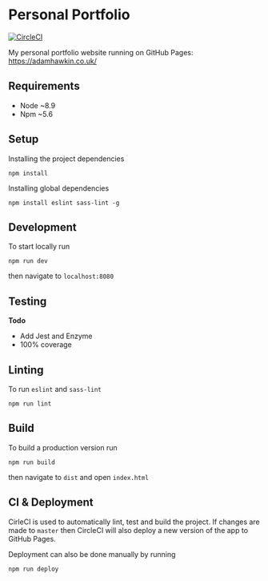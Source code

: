 # Personal Portfolio

[![CircleCI](https://circleci.com/gh/ahawkin/personal-portfolio/tree/master.svg?style=shield&circle-token=51c1272168ded9e1a7db6f09befdd249e32bbc2d)](https://circleci.com/gh/ahawkin/personal-portfolio/tree/master)

My personal portfolio website running on GitHub Pages: https://adamhawkin.co.uk/

## Requirements
- Node ~8.9
- Npm ~5.6

## Setup
Installing the project dependencies

    npm install

Installing global dependencies

    npm install eslint sass-lint -g

## Development  
To start locally run

    npm run dev

then navigate to `localhost:8080`

## Testing
**Todo**
- Add Jest and Enzyme
- 100% coverage

## Linting
To run `eslint` and `sass-lint`

    npm run lint

## Build
To build a production version run

    npm run build

then navigate to `dist` and open `index.html`

## CI & Deployment
CirleCI is used to automatically lint, test and build the project. If changes are made to `master` then CircleCI will also deploy a new version of the app to GitHub Pages.

Deployment can also be done manually by running

    npm run deploy
